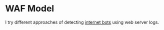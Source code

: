 # WAF Model

I try different approaches of detecting [internet bots](https://en.wikipedia.org/wiki/Internet_bot) using web server logs.
